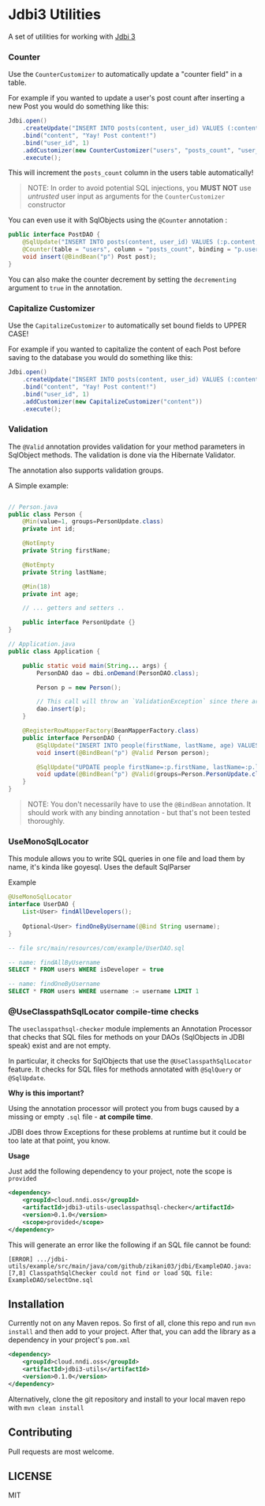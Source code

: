 Jdbi3 Utilities
===============

A set of utilities for working with [Jdbi 3](https://github.com/jdbi/jdbi)

### Counter

Use the `CounterCustomizer` to automatically update a "counter field" in a table.

For example if you wanted to update a user's post count after inserting a new Post
you would do something like this:

```java
Jdbi.open()
    .createUpdate("INSERT INTO posts(content, user_id) VALUES (:content, :user_id)")
    .bind("content", "Yay! Post content!")
    .bind("user_id", 1)
    .addCustomizer(new CounterCustomizer("users", "posts_count", "user_id", "id"))
    .execute();
```

This will increment the `posts_count` column in the users table automatically!

> NOTE: In order to avoid potential SQL injections, you **MUST NOT** use _untrusted_ user input as arguments for the `CounterCustomizer` constructor

You can even use it with SqlObjects using the `@Counter` annotation :

```java
public interface PostDAO {
    @SqlUpdate("INSERT INTO posts(content, user_id) VALUES (:p.content, :p.userId)")
    @Counter(table = "users", column = "posts_count", binding = "p.userId")
    void insert(@BindBean("p") Post post);
}
```

You can also make the counter decrement by setting the `decrementing` argument to `true` in the annotation.

### Capitalize Customizer

Use the `CapitalizeCustomizer` to automatically set bound fields to UPPER CASE!

For example if you wanted to capitalize the content of each Post before saving
to the database you would do something like this:

```java
Jdbi.open()
    .createUpdate("INSERT INTO posts(content, user_id) VALUES (:content, :user_id)")
    .bind("content", "Yay! Post content!")
    .bind("user_id", 1)
    .addCustomizer(new CapitalizeCustomizer("content"))
    .execute();
```

### Validation

The `@Valid` annotation provides validation for your method parameters in SqlObject methods.
The validation is done via the Hibernate Validator.

The annotation also supports validation groups.

A Simple example:

```java

// Person.java
public class Person {
    @Min(value=1, groups=PersonUpdate.class)
    private int id;

    @NotEmpty
    private String firstName;

    @NotEmpty
    private String lastName;

    @Min(18)
    private int age;

    // ... getters and setters ..

    public interface PersonUpdate {}
}

// Application.java
public class Application {

    public static void main(String... args) {
        PersonDAO dao = dbi.onDemand(PersonDAO.class);

        Person p = new Person();

        // This call will throw an `ValidationException` since there are validation errors
        dao.insert(p);
    }

    @RegisterRowMapperFactory(BeanMapperFactory.class)
    public interface PersonDAO {
        @SqlUpdate("INSERT INTO people(firstName, lastName, age) VALUES (:p.firstName, :p.lastName, :p.age)")
        void insert(@BindBean("p") @Valid Person person);

        @SqlUpdate("UPDATE people firstName=:p.firstName, lastName=:p.lastName, age=:p.age WHERE id=:p.id")
        void update(@BindBean("p") @Valid(groups=Person.PersonUpdate.class) Person person);
    }
}
```

> NOTE: You don't necessarily have to use the `@BindBean` annotation. It should work with any
binding annotation - but that's not been tested thoroughly.

### UseMonoSqlLocator

This module allows you to write SQL queries in one file and load them by name,
it's kinda like goyesql. Uses the default SqlParser


Example
    
```java
@UseMonoSqlLocator
interface UserDAO {
    List<User> findAllDevelopers();
    
    Optional<User> findOneByUsername(@Bind String username);
}
```

```sql
-- file src/main/resources/com/example/UserDAO.sql

-- name: findAllByUsername
SELECT * FROM users WHERE isDeveloper = true

-- name: findOneByUsername
SELECT * FROM users WHERE username := username LIMIT 1

```


### @UseClasspathSqlLocator compile-time checks

The `useclasspathsql-checker` module implements an Annotation Processor that checks that 
SQL files for methods on your DAOs (SqlObjects in JDBI speak) exist and are not empty. 

In particular, it checks for SqlObjects that use the `@UseClasspathSqlLocator`
feature. It checks for SQL files for methods annotated with `@SqlQuery` or `@SqlUpdate`.

**Why is this important?**

Using the annotation processor will protect you from bugs caused by a 
missing or empty `.sql` file - **at compile time**. 

JDBI does throw Exceptions for these problems at runtime but it could be too late at that point, you know.

**Usage**

Just add the following dependency to your project, note the scope is `provided`

```xml
<dependency>
    <groupId>cloud.nndi.oss</groupId>
    <artifactId>jdbi3-utils-useclasspathsql-checker</artifactId>
    <version>0.1.0</version>
    <scope>provided</scope>
</dependency>
```

This will generate an error like the following if an SQL file cannot be found:

```
[ERROR] .../jdbi-utils/example/src/main/java/com/github/zikani03/jdbi/ExampleDAO.java:[7,8] ClasspathSqlChecker could not find or load SQL file: ExampleDAO/selectOne.sql
```

## Installation

Currently not on any Maven repos. So first of all, clone this repo and run `mvn install` and then add to your project.
After that, you can add the library as a dependency in your project's `pom.xml`

```xml
<dependency>
    <groupId>cloud.nndi.oss</groupId>
    <artifactId>jdbi3-utils</artifactId>
    <version>0.1.0</version>
</dependency>
```

Alternatively, clone the git repository and install to your local maven repo with `mvn clean install`

## Contributing

Pull requests are most welcome.

## LICENSE

MIT
